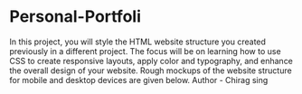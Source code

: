# Personal-Portfoli
In this project, you will style the HTML website structure you created previously in a different project. The focus will be on learning how to use CSS to create responsive layouts, apply color and typography, and enhance the overall design of your website.  Rough mockups of the website structure for mobile and desktop devices are given below. 
Author - Chirag sing 
